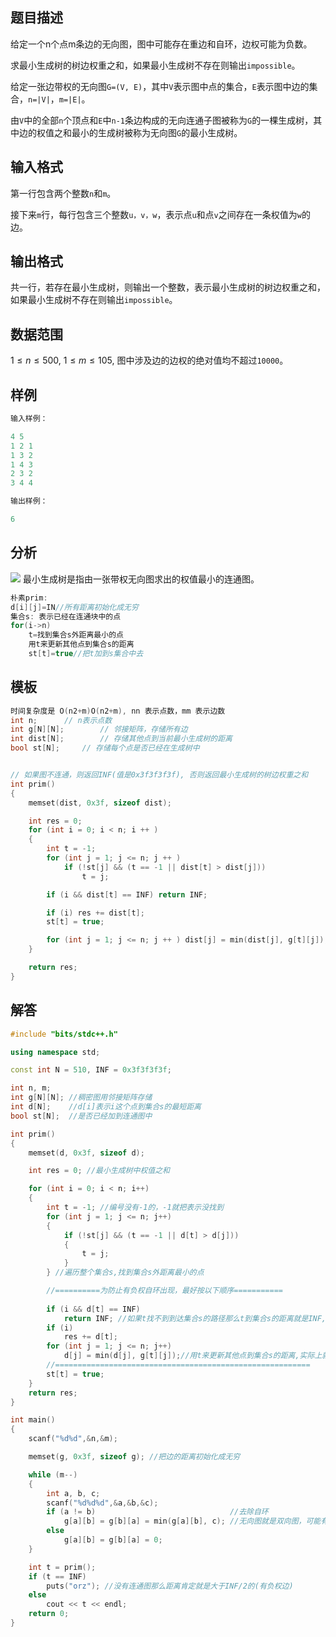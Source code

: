 ## 题目描述

给定一个n个点m条边的无向图，图中可能存在重边和自环，边权可能为负数。

求最小生成树的树边权重之和，如果最小生成树不存在则输出`impossible`。

给定一张边带权的无向图`G=(V, E)`，其中`V`表示图中点的集合，`E`表示图中边的集合，`n=|V|`，`m=|E|`。

由`V`中的全部`n`个顶点和`E`中`n-1`条边构成的无向连通子图被称为`G`的一棵生成树，其中边的权值之和最小的生成树被称为无向图`G`的最小生成树。

## 输入格式

第一行包含两个整数`n`和`m`。

接下来`m`行，每行包含三个整数`u，v，w`，表示点`u`和点`v`之间存在一条权值为`w`的边。

## 输出格式

共一行，若存在最小生成树，则输出一个整数，表示最小生成树的树边权重之和，如果最小生成树不存在则输出`impossible`。

## 数据范围
$1≤n≤500,$
$1≤m≤105,$
图中涉及边的边权的绝对值均不超过`10000`。


## 样例
```c++
输入样例：

4 5
1 2 1
1 3 2
1 4 3
2 3 2
3 4 4

输出样例：

6
```

### 

## 分析
![](https://s4.ax1x.com/2022/02/01/HFKsoT.png)
最小生成树是指由一张带权无向图求出的权值最小的连通图。
```c++
朴素prim:
d[i][j]=IN//所有距离初始化成无穷
集合s: 表示已经在连通块中的点
for(i->n)
    t=找到集合s外距离最小的点
    用t来更新其他点到集合s的距离
    st[t]=true//把t加到s集合中去
```

## 模板
```c++
时间复杂度是 O(n2+m)O(n2+m), nn 表示点数，mm 表示边数
int n;      // n表示点数
int g[N][N];        // 邻接矩阵，存储所有边
int dist[N];        // 存储其他点到当前最小生成树的距离
bool st[N];     // 存储每个点是否已经在生成树中


// 如果图不连通，则返回INF(值是0x3f3f3f3f), 否则返回最小生成树的树边权重之和
int prim()
{
    memset(dist, 0x3f, sizeof dist);

    int res = 0;
    for (int i = 0; i < n; i ++ )
    {
        int t = -1;
        for (int j = 1; j <= n; j ++ )
            if (!st[j] && (t == -1 || dist[t] > dist[j]))
                t = j;

        if (i && dist[t] == INF) return INF;

        if (i) res += dist[t];
        st[t] = true;

        for (int j = 1; j <= n; j ++ ) dist[j] = min(dist[j], g[t][j]);
    }

    return res;
}
```

## 解答
```c++
#include "bits/stdc++.h"

using namespace std;

const int N = 510, INF = 0x3f3f3f3f;

int n, m;
int g[N][N]; //稠密图用邻接矩阵存储
int d[N];    //d[i]表示i这个点到集合s的最短距离
bool st[N];  //是否已经加到连通图中

int prim()
{
    memset(d, 0x3f, sizeof d);

    int res = 0; //最小生成树中权值之和

    for (int i = 0; i < n; i++)
    {
        int t = -1; //编号没有-1的，-1就把表示没找到
        for (int j = 1; j <= n; j++)
        {
            if (!st[j] && (t == -1 || d[t] > d[j]))
            {
                t = j;
            }
        } //遍历整个集合s,找到集合s外距离最小的点

        //==========为防止有负权自环出现，最好按以下顺序===========
        
        if (i && d[t] == INF)
            return INF; //如果t找不到到达集合s的路径那么t到集合s的距离就是INF,就是不存在最小生成树
        if (i)
            res += d[t];
        for (int j = 1; j <= n; j++)
            d[j] = min(d[j], g[t][j]);//用t来更新其他点到集合s的距离,实际上就是找出集合s中距离t这个点最近的点的边的距离。
        //=========================================================
        st[t] = true;
    }
    return res;
}

int main()
{
    scanf("%d%d",&n,&m);

    memset(g, 0x3f, sizeof g); //把边的距离初始化成无穷

    while (m--)
    {
        int a, b, c;
        scanf("%d%d%d",&a,&b,&c);
        if (a != b)                              //去除自环
            g[a][b] = g[b][a] = min(g[a][b], c); //无向图就是双向图，可能有重边，只取最短一条计算
        else
            g[a][b] = g[b][a] = 0;
    }

    int t = prim();
    if (t == INF)
        puts("orz"); //没有连通图那么距离肯定就是大于INF/2的(有负权边)
    else
        cout << t << endl;
    return 0;
}
```